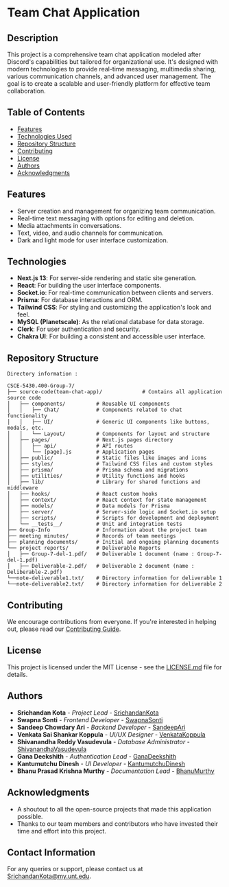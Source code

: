 # Team Chat Application

## Description

This project is a comprehensive team chat application modeled after Discord's capabilities but tailored for organizational use. It's designed with modern technologies to provide real-time messaging, multimedia sharing, various communication channels, and advanced user management. The goal is to create a scalable and user-friendly platform for effective team collaboration.

## Table of Contents

- [Features](#features)
- [Technologies Used](#technologies-used)
- [Repository Structure](#repo-struct)
- [Contributing](#contributing)
- [License](#license)
- [Authors](#authors)
- [Acknowledgments](#acknowledgments)

## Features

- Server creation and management for organizing team communication.
- Real-time text messaging with options for editing and deletion.
- Media attachments in conversations.
- Text, video, and audio channels for communication.
- Dark and light mode for user interface customization.

## Technologies

- **Next.js 13**: For server-side rendering and static site generation.
- **React**: For building the user interface components.
- **Socket.io**: For real-time communication between clients and servers.
- **Prisma**: For database interactions and ORM.
- **Tailwind CSS**: For styling and customizing the application's look and feel.
- **MySQL (Planetscale)**: As the relational database for data storage.
- **Clerk**: For user authentication and security.
- **Chakra UI**: For building a consistent and accessible user interface.

## Repository Structure

```plaintext
Directory information : 

CSCE-5430.400-Group-7/
├── source-code(team-chat-app)/             # Contains all application source code
│   ├── components/          # Reusable UI components
│   │   ├── Chat/            # Components related to chat functionality
│   │   ├── UI/              # Generic UI components like buttons, modals, etc.
│   │   └── Layout/          # Components for layout and structure
│   ├── pages/               # Next.js pages directory
│   │   ├── api/             # API routes
│   │   └── [page].js        # Application pages
│   ├── public/              # Static files like images and icons
│   ├── styles/              # Tailwind CSS files and custom styles
│   ├── prisma/              # Prisma schema and migrations
│   ├── utilities/           # Utility functions and hooks
│   ├── lib/                 # Library for shared functions and middleware
│   ├── hooks/               # React custom hooks
│   ├── context/             # React context for state management
│   ├── models/              # Data models for Prisma
│   ├── server/              # Server-side logic and Socket.io setup
│   ├── scripts/             # Scripts for development and deployment
│   └── __tests__/           # Unit and integration tests
├── Group-Info               # Information about the project team
├── meeting minutes/         # Records of team meetings
├── planning documents/      # Initial and ongoing planning documents
└── project reports/         # Deliverable Reports
│   ├── Group-7-del-1.pdf/   # Deliverable 1 document (name : Group-7-del-1.pdf)
│   ├── Deliverable-2.pdf/   # Deliverable 2 document (name : Deliberable-2.pdf)
└──note-deliverable1.txt/    # Directory information for deliverable 1
└──note-deliverable2.txt/    # Directory information for deliverable 2

```

## Contributing

We encourage contributions from everyone. If you're interested in helping out, please read our [Contributing Guide](CONTRIBUTING.md).

## License

This project is licensed under the MIT License - see the [LICENSE.md](LICENSE.md) file for details.

## Authors

- **Srichandan Kota** - *Project Lead* - [SrichandanKota](https://github.com/SrichandanKota)
- **Swapna Sonti** - *Frontend Developer* - [SwapnaSonti](https://github.com/SwapnaSonti)
- **Sandeep Chowdary Ari** - *Backend Developer* - [SandeepAri](https://github.com/SandeepAri)
- **Venkata Sai Shankar Koppula** - *UI/UX Designer* - [VenkataKoppula](https://github.com/VenkataKoppula)
- **Shivanandha Reddy Vasudevula** - *Database Administrator* - [ShivanandhaVasudevula](https://github.com/ShivanandhaVasudevula)
- **Gana Deekshith** - *Authentication Lead* - [GanaDeekshith](https://github.com/GanaDeekshith)
- **Kantumutchu Dinesh** - *UI Developer* - [KantumutchuDinesh](https://github.com/KantumutchuDinesh)
- **Bhanu Prasad Krishna Murthy** - *Documentation Lead* - [BhanuMurthy](https://github.com/BhanuMurthy)

## Acknowledgments

- A shoutout to all the open-source projects that made this application possible.
- Thanks to our team members and contributors who have invested their time and effort into this project.

## Contact Information

For any queries or support, please contact us at [SrichandanKota@my.unt.edu](mailto:SrichandanKota@my.unt.edu).
```
